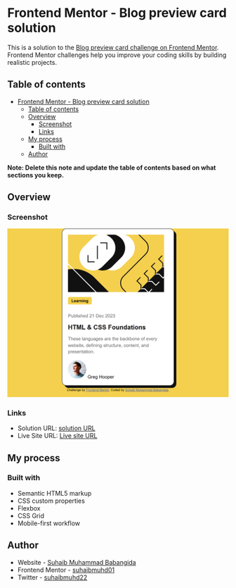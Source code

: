 # Frontend Mentor - Blog preview card solution

This is a solution to the [Blog preview card challenge on Frontend Mentor](https://www.frontendmentor.io/challenges/blog-preview-card-ckPaj01IcS). Frontend Mentor challenges help you improve your coding skills by building realistic projects. 

## Table of contents

- [Frontend Mentor - Blog preview card solution](#frontend-mentor---blog-preview-card-solution)
  - [Table of contents](#table-of-contents)
  - [Overview](#overview)
    - [Screenshot](#screenshot)
    - [Links](#links)
  - [My process](#my-process)
    - [Built with](#built-with)
  - [Author](#author)

**Note: Delete this note and update the table of contents based on what sections you keep.**

## Overview

### Screenshot

![](./screenshot.png)



### Links

- Solution URL: [ solution URL](https://github.com/Suhaibmuhd01/blog-preview-card.gitm)
- Live Site URL: [Live site URL](https://blog-preview-card-seven-eosin.vercel.app/)

## My process

### Built with

- Semantic HTML5 markup
- CSS custom properties
- Flexbox
- CSS Grid
- Mobile-first workflow

## Author

- Website - [Suhaib Muhammad Babangida](https://www.your-site.com)
- Frontend Mentor - [suhaibmuhd01](https://www.frontendmentor.io/profile/yourusername)
- Twitter - [suhaibmuhd22](https://www.x.com/suhaibmuhd22)

